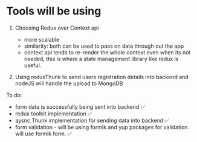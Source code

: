 # Tools will be using

1. Choosing Redux over Context api

   - more scalable
   - similarity: both can be used to pass on data through out the app
   - context api tends to re-render the whole context even when its not needed, this is where a state management library like redux is useful.

2. Using reduxThunk to send users registration details into backend and nodeJS will handle the upload to MongoDB

To do:

- form data is successfully being sent into backend ✅
- redux toolkit implementation ✅
- aysnc Thunk implementation for sending data into backend ✅
- form validation - will be using formik and yup packages for validation. will use formik form. ✅
